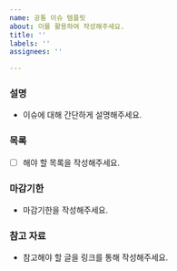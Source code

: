 ```yaml
---
name: 공통 이슈 템플릿
about: 이를 활용하여 작성해주세요.
title: ''
labels: ''
assignees: ''

---
```


### 설명
- 이슈에 대해 간단하게 설명해주세요.

### 목록
- [ ] 해야 할 목록을 작성해주세요.

### 마감기한
- 마감기한을 작성해주세요.

### 참고 자료
- 참고해야 할 글을 링크를 통해 작성해주세요.
